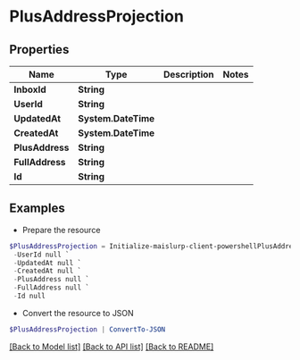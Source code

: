 # PlusAddressProjection
## Properties

Name | Type | Description | Notes
------------ | ------------- | ------------- | -------------
**InboxId** | **String** |  | 
**UserId** | **String** |  | 
**UpdatedAt** | **System.DateTime** |  | 
**CreatedAt** | **System.DateTime** |  | 
**PlusAddress** | **String** |  | 
**FullAddress** | **String** |  | 
**Id** | **String** |  | 

## Examples

- Prepare the resource
```powershell
$PlusAddressProjection = Initialize-maislurp-client-powershellPlusAddressProjection  -InboxId null `
 -UserId null `
 -UpdatedAt null `
 -CreatedAt null `
 -PlusAddress null `
 -FullAddress null `
 -Id null
```

- Convert the resource to JSON
```powershell
$PlusAddressProjection | ConvertTo-JSON
```

[[Back to Model list]](../README#documentation-for-models) [[Back to API list]](../README#documentation-for-api-endpoints) [[Back to README]](../README)

